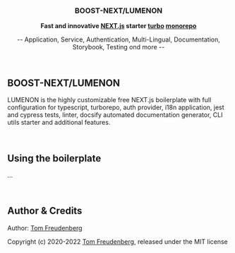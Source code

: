 <p align="center" style="margin-bottom: 2em">
</p>

<h3 align="center">BOOST-NEXT/LUMENON</h3>
<p align="center">
  <strong>Fast and innovative <a href="https://nextjs.org">NEXT.js</a> starter <a href="https://turbo.build">turbo</a> <a href="https://monorepo.tools/">monorepo</a></strong>
</p>
<p align="center">
-- Application, Service, Authentication, Multi-Lingual, Documentation, Storybook, Testing ond more --
</p>

<br>


## BOOST-NEXT/LUMENON

LUMENON is the highly customizable free NEXT.js boilerplate with full configuration for typescript, turborepo, auth provider, 
i18n application, jest and cypress tests, linter, docsify automated documentation generator, CLI utils starter and additional features.

<br>


## Using the boilerplate

...

<br>


## Author & Credits

Author: [Tom Freudenberg](http://about.me/tom.freudenberg)

Copyright (c) 2020-2022 [Tom Freudenberg](https://github.com/TomFreudenberg), released under the MIT license
